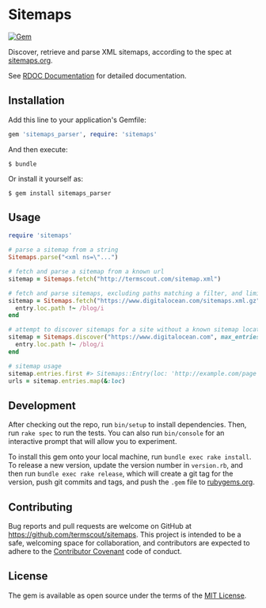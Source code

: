 # Sitemaps

[![Gem](https://img.shields.io/gem/v/sitemaps_parser.svg?style=flat-square)](https://rubygems.org/gems/sitemaps_parser)

Discover, retrieve and parse XML sitemaps, according to the spec at [sitemaps.org](http://sitemaps.org).

See [RDOC Documentation](http://lygaret.github.io/sitemaps) for detailed documentation.

## Installation

Add this line to your application's Gemfile:

```ruby
gem 'sitemaps_parser', require: 'sitemaps'
```

And then execute:

    $ bundle

Or install it yourself as:

    $ gem install sitemaps_parser

## Usage

```ruby
require 'sitemaps'

# parse a sitemap from a string
Sitemaps.parse("<xml ns=\"...")

# fetch and parse a sitemap from a known url
sitemap = Sitemaps.fetch("http://termscout.com/sitemap.xml")

# fetch and parse sitemaps, excluding paths matching a filter, and limiting to the top 200 
sitemap = Sitemaps.fetch("https://www.digitalocean.com/sitemaps.xml.gz", max_entries: 200) do |entry|
  entry.loc.path !~ /blog/i
end

# attempt to discover sitemaps for a site without a known sitemap location. Checks robots.txt and some common locations.
sitemap = Sitemaps.discover("https://www.digitalocean.com", max_entries: 200) do |entry|
  entry.loc.path !~ /blog/i
end

# sitemap usage
sitemap.entries.first #> Sitemaps::Entry(loc: 'http://example.com/page', lastmod: DateTime.utc, changefreq: :monthly, priority: 0.5)
urls = sitemap.entries.map(&:loc)
```

## Development

After checking out the repo, run `bin/setup` to install dependencies. Then, run `rake spec` to run the tests. You can also run `bin/console` for an interactive prompt that will allow you to experiment.

To install this gem onto your local machine, run `bundle exec rake install`. To release a new version, update the version number in `version.rb`, and then run `bundle exec rake release`, which will create a git tag for the version, push git commits and tags, and push the `.gem` file to [rubygems.org](https://rubygems.org).

## Contributing

Bug reports and pull requests are welcome on GitHub at https://github.com/termscout/sitemaps. This project is intended to be a safe, welcoming space for collaboration, and contributors are expected to adhere to the [Contributor Covenant](http://contributor-covenant.org) code of conduct.

## License

The gem is available as open source under the terms of the [MIT License](http://opensource.org/licenses/MIT).
